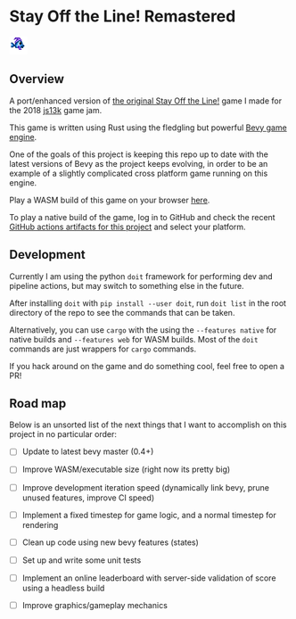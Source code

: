 # Stay Off the Line! Remastered

![](assets/sprites/player/fish1.png)

## Overview

A port/enhanced version of [the original Stay Off the Line!](https://github.com/nhaney/stayOffTheLine) game 
I made for the 2018 [js13k](https://js13kgames.com/) game jam.

This game is written using Rust using the fledgling but powerful [Bevy game engine](https://github.com/bevyengine/bevy).

One of the goals of this project is keeping this repo up to date with the latest versions of Bevy as the 
project keeps evolving, in order to be an example of a slightly complicated cross platform game running on this engine.

Play a WASM build of this game on your browser [here](https://nigelhaney.com/fish-game).

To play a native build of the game, log in to GitHub and check the recent 
[GitHub actions artifacts for this project](https://github.com/nhaney/fish-game/actions) and select your platform.

## Development

Currently I am using the python `doit` framework for performing dev and pipeline actions, but may switch to 
something else in the future.

After installing `doit` with `pip install --user doit`, run `doit list` in the root directory of the repo to 
see the commands that can be taken.

Alternatively, you can use `cargo` with the  using the `--features native` for native builds and 
`--features web` for WASM builds. Most of the `doit` commands are just wrappers for `cargo` commands.

If you hack around on the game and do something cool, feel free to open a PR!

## Road map

Below is an unsorted list of the next things that I want to accomplish on this project in no particular order:

- [ ] Update to latest bevy master (0.4+)
- [ ] Improve WASM/executable size (right now its pretty big)
- [ ] Improve development iteration speed (dynamically link bevy, prune unused features, improve CI speed)
- [ ] Implement a fixed timestep for game logic, and a normal timestep for rendering
- [ ] Clean up code using new bevy features (states)
- [ ] Set up and write some unit tests
- [ ] Implement an online leaderboard with server-side validation of score using a headless build
- [ ] Improve graphics/gameplay mechanics

